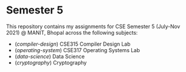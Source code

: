 # Semester 5

This repository contains my assignments for CSE Semester 5 (July-Nov 2021) @ MANIT, Bhopal across the following subjects:

- (_compiler-design_) CSE315 Compiler Design Lab
- (_operating-system_) CSE317 Operating Systems Lab
- (_data-science_) Data Science
- (_cryptography_) Cryptography
